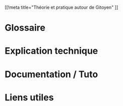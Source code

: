 [[!meta title="Théorie et pratique autour de Gitoyen" ]]

# Glossaire
# Explication technique
# Documentation / Tuto
# Liens utiles
